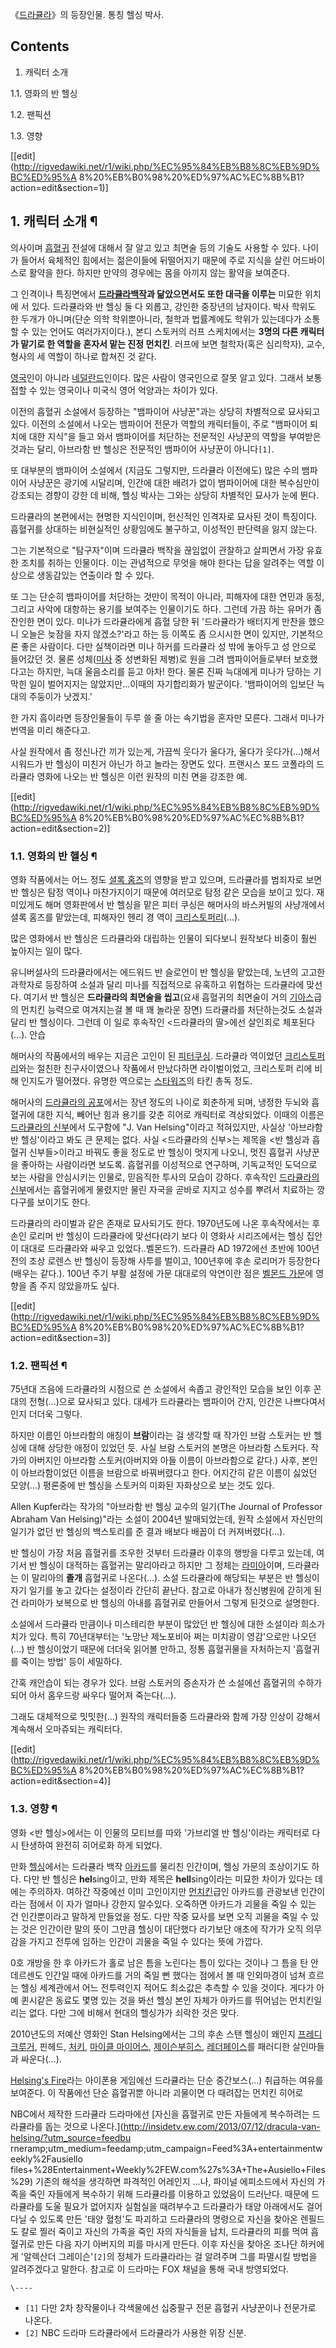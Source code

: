 《[드라큘라](%EB%93%9C%EB%9D%BC%ED%81%98%EB%9D%BC.md)》의 등장인물. 통칭 헬싱 박사.

## Contents

    

1. 캐릭터 소개 
    

1.1. 영화의 반 헬싱

1.2. 팬픽션

1.3. 영향

[[edit](http://rigvedawiki.net/r1/wiki.php/%EC%95%84%EB%B8%8C%EB%9D%BC%ED%95%A
8%20%EB%B0%98%20%ED%97%AC%EC%8B%B1?action=edit&section=1)]

## 1. 캐릭터 소개 ¶

의사이며 [흡혈귀](%ED%9D%A1%ED%98%88%EA%B7%80.md) 전설에 대해서 잘 알고 있고 최면술 등의 기술도 사용할 수
있다. 나이가 들어서 육체적인 힘에서는 젊은이들에 뒤떨어지기 때문에 주로 지식을 살린 어드바이스로 활약을 한다. 하지만 만약의 경우에는 몸을
아끼지 않는 활약을 보여준다.

  

그 인격이나 특징면에서 **[드라큘라백작](%EB%93%9C%EB%9D%BC%ED%81%98%EB%9D%BC%20%EB%B0%B1%EC%9E%91.md)과 닮았으면서도
또한 대극을 이루는** 미묘한 위치에 서 있다. 드라큘라와 반 헬싱 둘 다 외롭고, 강인한 중장년의 남자이다. 박사 학위도 한 두개가
아니며(단순 의학 학위뿐아니라, 철학과 법률계에도 학위가 있는데다가 소통할 수 있는 언어도 여러가지이다.), 본디 스토커의 러프 스케치에서는
**3명의 다른 캐릭터가 맡기로 한 역할을 혼자서 맡는 진정 먼치킨**. 러프에 보면 철학자(혹은 심리학자), 교수, 형사의 세 역할이
하나로 합쳐진 것 같다.

  

[영국](%EC%98%81%EA%B5%AD.md)인이 아니라
[네덜란드](%EB%84%A4%EB%8D%9C%EB%9E%80%EB%93%9C.md)인이다. 많은 사람이 영국인으로 잘못 알고 있다.
그래서 보통 접할 수 있는 영국이나 미국식 영어 억양과는 차이가 있다.

  

이전의 흡혈귀 소설에서 등장하는 "뱀파이어 사냥꾼"과는 상당히 차별적으로 묘사되고 있다. 이전의 소설에서 나오는 뱀파이어 전문가 역할의
캐릭터들이, 주로 "뱀파이어 퇴치에 대한 지식"을 들고 와서 뱀파이어를 처단하는 전문적인 사냥꾼의 역할을 부여받은 것과는 달리, 아브라함 반
헬싱은 전문적인 뱀파이어 사냥꾼이 아니다`[1]`.

  

또 대부분의 뱀파이어 소설에서 (지금도 그렇지만, 드라큘라 이전에도) 많은 수의 뱀파이어 사냥꾼은 광기에 시달리며, 인간에 대한 배려가 없이
뱀파이어에 대한 복수심만이 강조되는 경향이 강한 데 비해, 헬싱 박사는 그와는 상당히 차별적인 묘사가 눈에 뛴다.

  

드라큘라의 본편에서는 현명한 지식인이며, 헌신적인 인격자로 묘사된 것이 특징이다. 흡혈귀를 상대하는 비현실적인 상황임에도 불구하고, 이성적인
판단력을 잃지 않는다.

  

그는 기본적으로 "탐구자"이며 드라큘라 백작을 끊임없이 관찰하고 살피면서 가장 유효한 조치를 취하는 인물이다. 이는 관념적으로 무엇을 해야
한다는 답을 알려주는 역할 이상으로 생동감있는 연출이라 할 수 있다.

  

또 그는 단순히 뱀파이어를 처단하는 것만이 목적이 아니라, 피해자에 대한 연민과 동정, 그리고 사악에 대항하는 용기를 보여주는 인물이기도
하다. 그런데 가끔 하는 유머가 좀 잔인한 면이 있다. 미나가 드라큘라에게 흡혈 당한 뒤 '드라큘라가 배터지게 만찬을 했으니 오늘은 늦잠을
자지 않겠소?'라고 하는 등 이쪽도 좀 으시시한 면이 있지만, 기본적으론 좋은 사람이다. 다만 실책이라면 미나 하커를 드라큘라 성 밖에
놓아두고 성 안으로 들어갔던 것. 물론 성체([미사](%EB%AF%B8%EC%82%AC.md) 중 성변화된 제병)로 원을 그려
뱀파이어들로부터 보호했다고는 하지만, 늑대 울음소리를 듣고 아차! 한다. 물론 진짜 늑대에게 미나가 당하는 기막힌 일이 벌어지지는
않았지만...이때의 자기합리화가 발군이다. '뱀파이어의 입보단 늑대의 주둥이가 낫겠지.'

  

한 가지 흠이라면 등장인물들이 두루 쓸 줄 아는 속기법을 혼자만 모른다. 그래서 미나가 번역을 미리 해준다고.

  

사실 원작에서 좀 정신나간 끼가 있는게, 가끔씩 웃다가 울다가, 울다가 웃다가(...)해서 시워드가 반 헬싱이 미친거 아닌가 하고 놀라는
장면도 있다. 프랜시스 포드 코폴라의 드라큘라 영화에 나오는 반 헬싱은 이런 원작의 미친 면을 강조한 예.

[[edit](http://rigvedawiki.net/r1/wiki.php/%EC%95%84%EB%B8%8C%EB%9D%BC%ED%95%A
8%20%EB%B0%98%20%ED%97%AC%EC%8B%B1?action=edit&section=2)]

### 1.1. 영화의 반 헬싱 ¶

영화 작품에서는 어느 정도 [셜록 홈즈](%EC%85%9C%EB%A1%9D%20%ED%99%88%EC%A6%88.md)의 영향을 받고
있으며, 드라큘라를 범죄자로 보면 반 헬싱은 탐정 역이나 마찬가지이기 때문에 여러모로 탐정 같은 모습을 보이고 있다. 재미있게도 해머
영화판에서 반 헬싱을 맡은 피터 쿠싱은 해머사의 바스커빌의 사냥개에서 셜록 홈즈를 맡았는데, 피해자인 헨리 경 역이 [크리스토퍼리](%ED%81%AC%EB%A6%AC%EC%8A%A4%ED%86%A0%ED%8D%BC%20%EB%A6%AC.md)(…).

  

많은 영화에서 반 헬싱은 드라큘라와 대립하는 인물이 되다보니 원작보다 비중이 훨씬 높아지는 일이 많다.

  

유니버설사의 드라큘라에서는 에드워드 반 슬로언이 반 헬싱을 맡았는데, 노년의 고고한 과학자로 등장하여 소설과 달리 미나를 직접적으로 유혹하고
위협하는 드라큘라에 맞선다. 여기서 반 헬싱은 **드라큘라의 최면술을 씹고**(요새 흡혈귀의 최면술이 거의
[기아스](%EA%B8%B0%EC%95%84%EC%8A%A4.md)급의 먼치킨 능력으로 여겨지는걸 볼 때 꽤 놀라운 장면) 드라큘라를
처단하는것도 소설과 달리 반 헬싱이다. 그런데 이 일로 후속작인 <드라큘라의 딸>에선 살인죄로 체포된다(…). 안습

  

해머사의 작품에서의 배우는 지금은 고인이 된 [피터쿠싱](%ED%94%BC%ED%84%B0%20%EC%BF%A0%EC%8B%B1.md). 드라큘라 역이었던 [크리스토퍼리](%ED%81%AC%EB%A6%AC%EC%8A%A4%ED%86%A0%ED%8D%BC%20%EB%A6%AC.md)와는 절친한
친구사이였으나 작품에서 만났다하면 라이벌이었고, 크리스토퍼 리에 비해 인지도가 떨어졌다. 유명한 역으로는
[스타워즈](%EC%8A%A4%ED%83%80%EC%9B%8C%EC%A6%88.md)의 타킨 총독 정도.

  

해머사의 [드라큘라의 공포](%EB%93%9C%EB%9D%BC%ED%81%98%EB%9D%BC%EC%9D%98%20%EA%B3%B5%ED%8F%AC.md)에서는 장년 정도의 나이로 회춘하게 되며, 냉정한 두뇌와 흡혈귀에 대한 지식, 빼어난 힘과 용기를 갖춘 히어로 캐릭터로
격상되었다. 이때의 이름은 [드라큘라의 신부](%EB%93%9C%EB%9D%BC%ED%81%98%EB%9D%BC%EC%9D%98%20%EC%8B%A0%EB%B6%80.md)에서 도구함에 "J. Van Helsing"이라고 적혀있지만, 사실상 '아브라함 반 헬싱'이라고 봐도
큰 문제는 없다. 사실 <드라큘라의 신부>는 제목을 <반 헬싱과 흡혈귀 신부들>이라고 바꿔도 좋을 정도로 반 헬싱이 멋지게 나오니, 멋진
흡혈귀 사냥꾼을 좋아하는 사람이라면 보도록. 흡혈귀를 이성적으로 연구하며, 기독교적인 도덕으로 보는 사람을 안심시키는 인물로, 믿음직한
투사의 모습이 강하다. 후속작인 [드라큘라의 신부](%EB%93%9C%EB%9D%BC%ED%81%98%EB%9D%BC%EC%9D%98%20%EC%8B%A0%EB%B6%80.md)에서는 흡혈귀에게 물렸지만 물린 자국을 곧바로 지지고 성수를 뿌려서 치료하는 깡다구를 보이기도
한다.

  

드라큘라의 라이벌과 같은 존재로 묘사되기도 한다. 1970년도에 나온 후속작에서는 후손인 로리머 반 헬싱이 드라큘라에 맞선다(라기 보다 이
영화사 시리즈에서는 헬싱 집안이 대대로 드라큘라와 싸우고 있었다..벨몬드?). 드라큘라 AD 1972에선 초반에 100년전의 조상 로렌스 반
헬싱이 등장해 사투를 벌이고, 100년후에 후손 로리머가 등장한다(배우는 같다.). 100년 주기 부활 설정에 가문 대대로의 악연이란 점은
[벨몬드 가문](%EB%B2%A8%EB%AA%AC%EB%93%9C%20%EA%B0%80%EB%AC%B8.md)에 영향을 좀 주지
않았을까도 싶다.

  

[[edit](http://rigvedawiki.net/r1/wiki.php/%EC%95%84%EB%B8%8C%EB%9D%BC%ED%95%A
8%20%EB%B0%98%20%ED%97%AC%EC%8B%B1?action=edit&section=3)]

### 1.2. 팬픽션 ¶

75년대 즈음에 드라큘라의 시점으로 쓴 소설에서 속좁고 광인적인 모습을 보인 이후 꼰대의 전형(...)으로 묘사되고 있다. 대세가 드라큘라는
뱀파이어 간지, 인간은 나쁘다여서 인지 더더욱 그렇다.

  

하지만 이름인 아브라함의 애칭이 **브람**이라는 걸 생각할 때 작가인 브람 스토커는 반 헬싱에 대해 상당한 애정이 있었던 듯. 사실 브람
스토커의 본명은 아브라함 스토커다. 작가의 아버지인 아브라함 스토커(아버지와 아들 이름이 아브라함으로 같다.) 사후, 본인이 아브라함이었던
이름을 브람으로 바꿔버렸다고 한다. 어지간히 같은 이름이 싫었던 모양(...) 평론중에 반 헬싱을 스토커의 미화된 자화상으로 보는 것도
있다.

  

Allen Kupfer라는 작가의 "아브라함 반 헬싱 교수의 일기(The Journal of Professor Abraham Van
Helsing)"라는 소설이 2004년 발매되었는데, 원작 소설에서 자신만의 일기가 없던 반 헬싱의 백스토리를 준 결과 배보다 배꼽이 더
커져버렸다(...).

  

반 헬싱이 가장 처음 흡혈귀를 조우한 것부터 드라큘라 이후의 행방을 다루고 있는데, 여기서 반 헬싱이 대적하는 흡혈귀는 말리아라고 하지만 그
정체는 [라미아](%EB%9D%BC%EB%AF%B8%EC%95%84.md)이며, 드라큘라는 이 말리아의 **졸개** 흡혈귀로
나온다(...). 소설 드라큘라에 해당되는 부분은 반 헬싱이 자기 일기를 놓고 갔다는 설정이라 간단히 끝난다. 참고로 아내가 정신병원에
갇히게 된건 라미아가 보복으로 반 헬싱의 아내를 흡혈귀로 만들어서 그렇게 된것으로 설명한다.

  

소설에서 드라큘라 만큼이나 미스테리한 부분이 많았던 반 헬싱에 대한 소설이라 희소가치가 있다. 특히 70년대부터는 '노망난 제노포비아 쩌는
미치광이 영감'으로만 나오던(...) 반 헬싱이었기 때문에 더더욱 읽어볼 만하고, 정통 흡혈귀물을 자처하는지 '흡혈귀를 죽이는 방법' 등이
세밀하다.

  

간혹 캐안습이 되는 경우가 있다. 브람 스토커의 증손자가 쓴 소설에선 흡혈귀의 수하가 되어 아서 홈우드랑 싸우다 떨어져 죽는다(…).

  

그래도 대체적으로 밋밋한(...) 원작의 캐릭터들중 드라큘라와 함께 가장 인상이 강해서 계속해서 오마쥬되는 캐릭터다.

  

[[edit](http://rigvedawiki.net/r1/wiki.php/%EC%95%84%EB%B8%8C%EB%9D%BC%ED%95%A
8%20%EB%B0%98%20%ED%97%AC%EC%8B%B1?action=edit&section=4)]

### 1.3. 영향 ¶

영화 <반 헬싱>에서는 이 인물의 모티브를 따와 '가브리엘 반 헬싱'이라는 캐릭터로 다시 탄생하여 완전히 히어로화 하게 되었다.

  

만화 [헬싱](%ED%97%AC%EC%8B%B1.md)에서는 드라큘라 백작
[아카드](%EC%95%84%EC%B9%B4%EB%93%9C%28%ED%97%AC%EC%8B%B1%29.md)를 물리친 인간이며, 헬싱
가문의 조상이기도 하다. 다만 반 헬싱은 **hel**sing이고, 만화 제목은 **hell**sing이라는 미묘한 차이가 있다는 데에는
주의하자. 여하간 작중에선 이미 고인이지만 [먼치킨](%EB%A8%BC%EC%B9%98%ED%82%A8.md)급인 아카드를 관광보낸
인간이라는 점에서 이 자가 얼마나 강한지 알수있다. 오죽하면 아카드가 괴물을 죽일 수 있는 건 인간뿐이라고 말하게 만들었을 정도. 다만 작중
묘사를 보면 오직 괴물을 죽일 수 있는 것은 인간이란 말의 뜻이 그만큼 헬싱이 대단했다 라기보단 애초에 작가가 오직 의무감을 가지고 전투에
임하는 인간이 괴물을 죽일 수 있다는 뜻에 가깝다.

  

0호 개방을 한 후 아카드가 홀로 남은 틈을 노린다는 틈이 있다는 것이나 그 틈을 탄 안데르센도 인간일 때에 아카드를 거의 죽일 뻔 했다는
점에서 볼 때 인외마경이 넘쳐 흐르는 헬싱 세계관에서 어느 전투력인지 적어도 최소값은 추측할 수 있을 것이다. 게다가 아예 퀸시같은 동료도
몇명 있는 것을 봐선 헬싱 본인 자체가 아카드를 뛰어넘는 먼치킨일 리는 없다. 다만 그에 비해서 현대의 헬싱가가 쇠락한 것은 맞다.

  

2010년도의 저예산 영화인 Stan Helsing에서는 그의 후손 스탠 헬싱이 왜인지 [프레디크루거](%ED%94%84%EB%A0%88%EB%94%94%20%ED%81%AC%EB%A3%A8%EA%B1%B0.md), 핀헤드,
[처키](%EC%B2%98%ED%82%A4.md), [마이클 마이어스](%EB%A7%88%EC%9D%B4%ED%81%B4%20%EB%A7%88%EC%9D%B4%EC%96%B4%EC%8A%A4.md), [제이슨부히스](%EC%A0%9C%EC%9D%B4%EC%8A%A8%20%EB%B6%80%ED%9E%88%EC%8A%A4.md),
[레더페이스](%EB%A0%88%EB%8D%94%ED%8E%98%EC%9D%B4%EC%8A%A4.md)를 패러디한 살인마들과
싸운다(…).

  

[Helsing's Fire](Helsing%27s%20Fire.md)라는 아이폰용 게임에선 드라큘라는 단순 중간보스(...) 취급하는
여유를 보여준다. 이 작품에선 단순 흡혈귀뿐 아니라 괴물이면 다 때려잡는 먼치킨 히어로

  

NBC에서 제작한 드라큘라 드라마에선 [자신을 흡혈귀로 만든 자들에게 복수하려는 드라큘라를 돕는 것으로
나온다.](http://insidetv.ew.com/2013/07/12/dracula-van-helsing/?utm_source=feedbu
rneramp;utm_medium=feedamp;utm_campaign=Feed%3A+entertainmentweekly%2Fausiello
files+%28Entertainment+Weekly%2FEW.com%27s%3A+The+Ausiello+Files%29) 기존의 해석을
생각하면 파격적인 어레인지 ...나, 파이널 에피소드에서 자신의 가족을 죽인 자들에게 복수하기 위해 드라큘라를 이용하고 있었음이 드러난다.
때문에 드라큘라를 도울 필요가 없어지자 실험실을 때려부수고 드라큘라가 태양 아래에서도 걸어다닐 수 있도록 만든 '태양 혈청'도 파괴하고
드라큘라의 명령으로 자신을 찾아온 렌필드도 칼로 찔러 죽이고 자신의 가족을 죽인 자의 자식들을 납치, 드라큘라의 피를 먹여 흡혈귀로 만든
다음 자기 아버지의 피를 마시게 만든다. 이후 자신을 찾아온 조나단 하커에게 '알렉산더 그레이슨'`[2]`의 정체가 드라큘라라는 걸 알려주며
그를 파멸시킬 방법을 알려주겠다고 말한다. 참고로 이 드라마는 FOX 채널을 통해 국내 방영되었다.

`\----`

  * `[1]` 다만 2차 창작물이나 각색물에선 십중팔구 전문 흡혈귀 사냥꾼이나 전문가로 나온다.
  * `[2]` NBC 드라마 드라큘라에서 드라큘라가 사용한 위장 신분.

